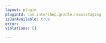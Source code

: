 ```yaml
---
layout: plugin
pluginId: com.intershop.gradle.nexusstaging
isJarAvailable: true
error: ''
violations: []

---
```

